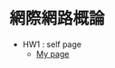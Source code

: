 
<!-- <h3>歡迎來到我的Github :tada::tada:
<P><h2>【以下是網際網路概論的各項作業】</P>
<p><h3>HW1-個人網站：https://potato-yen.github.io/web-repo/</p>
 -->


# 網際網路概論
- HW1 : self page 
    - [My page]([text](https://potato-yen.github.io/web-repo))